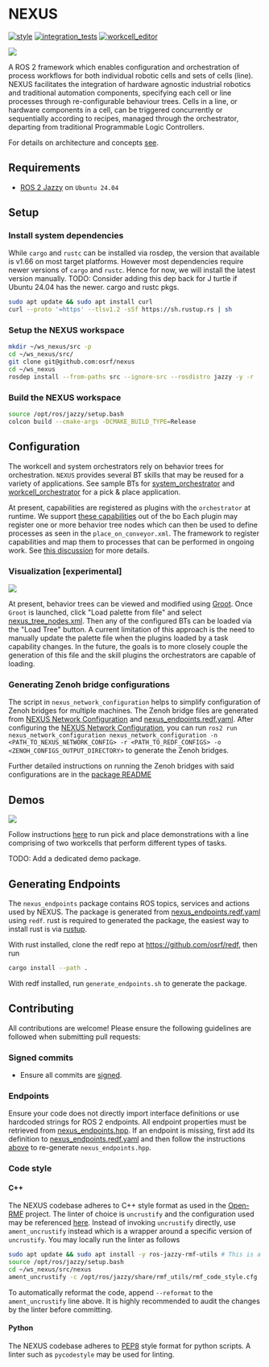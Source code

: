 # NEXUS
[![style](https://github.com/osrf/nexus/actions/workflows/style.yaml/badge.svg)](https://github.com/osrf/nexus/actions/workflows/style.yaml)
[![integration_tests](https://github.com/osrf/nexus/actions/workflows/nexus_integration_tests.yaml/badge.svg)](https://github.com/osrf/nexus/actions/workflows/nexus_integration_tests.yaml)
[![workcell_editor](https://github.com/osrf/nexus/actions/workflows/nexus_workcell_editor.yaml/badge.svg)](https://github.com/osrf/nexus/actions/workflows/nexus_workcell_editor.yaml)

![](./docs/media/nexus_architecture.png)

A ROS 2 framework which enables configuration and orchestration of process workflows for both individual robotic cells and sets of cells (line). NEXUS facilitates the integration of hardware agnostic industrial robotics and traditional automation components, specifying each cell or line processes through re-configurable behaviour trees. Cells in a line, or hardware components in a cell, can be triggered concurrently or sequentially according to recipes, managed through the orchestrator, departing from traditional Programmable Logic Controllers.

For details on architecture and concepts [see](./docs/concepts.md).

## Requirements
* [ROS 2 Jazzy](https://docs.ros.org/en/jazzy/Installation/Ubuntu-Install-Debians.html) on `Ubuntu 24.04`

## Setup

### Install system dependencies
While `cargo` and `rustc` can be installed via rosdep, the version that available is
v1.66 on most target platforms. However most dependencies require newer versions of `cargo` and `rustc`.
Hence for now, we will install the latest version manually.
TODO: Consider adding this dep back for J turtle if Ubuntu 24.04 has the newer.
cargo and rustc pkgs.

```bash
sudo apt update && sudo apt install curl
curl --proto '=https' --tlsv1.2 -sSf https://sh.rustup.rs | sh
```

### Setup the NEXUS workspace

```bash
mkdir ~/ws_nexus/src -p
cd ~/ws_nexus/src/
git clone git@github.com:osrf/nexus
cd ~/ws_nexus
rosdep install --from-paths src --ignore-src --rosdistro jazzy -y -r
```

### Build the NEXUS workspace
```bash
source /opt/ros/jazzy/setup.bash
colcon build --cmake-args -DCMAKE_BUILD_TYPE=Release
```

## Configuration

The workcell and system orchestrators rely on behavior trees for orchestration. `NEXUS` provides several BT skills that may be reused for a variety of applications.
See sample BTs for [system_orchestrator](nexus_integration_tests/config/system_orchestrator_bt.xml) and [workcell_orchestrator](nexus_integration_tests/config/workcell_1_bts/place_on_conveyor.xml) for a pick & place application.

At present, capabilities are registered as plugins with the `orchestrator` at runtime.
We support [these capabilities](./nexus_capabilities/src/capabilities/plugins.xml) out of the bo
Each plugin may register one or more behavior tree nodes which can then be used to define processes as seen in the `place_on_conveyor.xml`.
The framework to register capabilities and map them to processes that can be performed in ongoing work. See [this discussion](https://github.com/osrf/nexus/discussions/32) for more details.

### Visualization [experimental]
![](./docs/media/bt_example.png)

At present, behavior trees can be viewed and modified using [Groot](https://github.com/BehaviorTree/Groot). Once `Groot` is launched, click "Load palette from file" and select [nexus_tree_nodes.xml](./nexus_tree_nodes.xml). Then any of the configured BTs can be loaded via the "Load Tree" button.
A current limitation of this approach is the need to manually update the palette file when the plugins loaded by a task capability changes. In the future, the goals is to more closely couple the generation of this file and the skill plugins the orchestrators are capable of loading.

### Generating Zenoh bridge configurations

The script in `nexus_network_configuration` helps to simplify configuration of Zenoh bridges for multiple machines. The Zenoh bridge files are generated from [NEXUS Network Configuration](nexus_integration_tests/config/zenoh/nexus_network_config.yaml) and [nexus_endpoints.redf.yaml](./nexus_endpoints.redf.yaml). After configuring the [NEXUS Network Configuration](nexus_integration_tests/config/zenoh/nexus_network_config.yaml), you can run `ros2 run nexus_network_configuration nexus_network_configuration -n <PATH_TO_NEXUS_NETWORK_CONFIG> -r <PATH_TO_REDF_CONFIGS> -o <ZENOH_CONFIGS_OUTPUT_DIRECTORY>` to generate the Zenoh bridges.

Further detailed instructions on running the Zenoh bridges with said configurations are in the [package README](nexus_network_configuration/README.md)

## Demos

![](./docs/media/nexus_demo.png)

Follow instructions [here](nexus_integration_tests/README.md) to run pick and place demonstrations with a line comprising of two workcells that perform different types of tasks.

TODO: Add a dedicated demo package.


## Generating Endpoints

The `nexus_endpoints` package contains ROS topics, services and actions used by NEXUS. The package is generated from [nexus_endpoints.redf.yaml](./nexus_endpoints.redf.yaml) using `redf`. rust is required to generated the package, the easiest way to install rust is via [rustup](https://rustup.rs/).

With rust installed, clone the redf repo at https://github.com/osrf/redf, then run
```bash
cargo install --path .
```

With redf installed, run `generate_endpoints.sh` to generate the package.

## Contributing
All contributions are welcome! Please ensure the following guidelines are followed when submitting pull requests:

### Signed commits
* Ensure all commits are [signed](https://docs.github.com/en/authentication/managing-commit-signature-verification/signing-commits).

### Endpoints
Ensure your code does not directly import interface definitions or use hardcoded strings for ROS 2 endpoints.
All endpoint properties must be retrieved from [nexus_endpoints.hpp](nexus_endpoints/nexus_endpoints.hpp).
If an endpoint is missing, first add its definition to [nexus_endpoints.redf.yaml](./nexus_endpoints.redf.yaml) and then follow the instructions [above](#generating-endpoints) to re-generate `nexus_endpoints.hpp`.

### Code style
#### C++
The NEXUS codebase adheres to C++ style format as used in the [Open-RMF](https://github.com/open-rmf/rmf) project.
The linter of choice is `uncrustify` and the configuration used may be referenced [here](https://github.com/open-rmf/rmf_utils/blob/main/rmf_utils/test/format/rmf_code_style.cfg).
Instead of invoking `uncrustify` directly, use `ament_uncrustify` instead which is a wrapper around a specific version of `uncrustify`.
You may locally run the linter as follows
```bash
sudo apt update && sudo apt install -y ros-jazzy-rmf-utils # This is a one-time step
source /opt/ros/jazzy/setup.bash
cd ~/ws_nexus/src/nexus
ament_uncrustify -c /opt/ros/jazzy/share/rmf_utils/rmf_code_style.cfg . --language C++ --exclude nexus_endpoints/nexus_endpoints.hpp
```
To automatically reformat the code, append `--reformat` to the `ament_uncrustify` line above.
It is highly recommended to audit the changes by the linter before committing.

#### Python
The NEXUS codebase adheres to [PEP8](https://peps.python.org/pep-0008/) style format for python scripts.
A linter such as `pycodestyle` may be used for linting.
